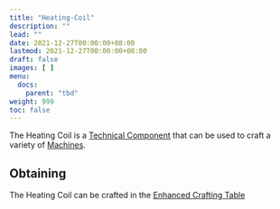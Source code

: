 ```yaml
---
title: "Heating-Coil"
description: ""
lead: ""
date: 2021-12-27T00:00:00+08:00
lastmod: 2021-12-27T00:00:00+08:00
draft: false
images: [ ]
menu:
  docs:
    parent: "tbd"
weight: 999
toc: false
---
```


The Heating Coil is a [Technical Component](/docs/slimefun/technical-components) that can be used to craft a variety of [Machines](/docs/slimefun/electric-machines).

## Obtaining

The Heating Coil can be crafted in the [Enhanced Crafting Table](/docs/slimefun/enhanced-crafting-table)

